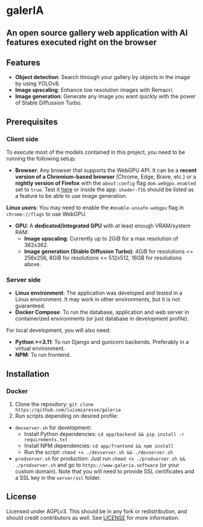 # galerIA

## An open source gallery web application with AI features executed right on the browser

## Features

- **Object detection**: Search through your gallery by objects in the image by using YOLOv8.
- **Image upscaling**: Enhance low resolution images with Remacri.
- **Image generation**: Generate any image you want quickly with the power of Stable Diffussion Turbo.

## Prerequisites

### Client side

To execute most of the models contained in this project, you need to be running the following setup:

- **Browser**: Any browser that supports the WebGPU API. It can be a **recent version of a Chromium-based browser** (Chrome, Edge, Brave, etc.) or a **nightly version of Firefox** with the `about:config` flag `dom.webgpu.enabled` set to `true`. Test it [here](https://webgpureport.org/) or inside the app. `shader-f16` should be listed as a feature to be able to use image generation.

**Linux users**: You may need to enable the `#enable-unsafe-webgpu` flag in `chrome://flags` to use WebGPU.

- **GPU**: A **dedicated/integrated GPU** with at least enough VRAM/system RAM:
  - **Image upscaling**: Currently up to 2GiB for a max resolution of 362x362.
  - **Image generation (Stable Diffusion Turbo)**: 4GiB for resolutions <= 256x256, 8GiB for resolutions <= 512x512, 16GB for resolutions above.

### Server side

- **Linux environment**: The application was developed and tested in a Linux environment. It may work in other environments, but it is not guaranteed.
- **Docker Compose**: To run the database, application and web server in containerized environments (or just database in development profile).

For local development, you will also need:

- **Python >=3.11**: To run Django and gunicorn backends. Preferably in a virtual environment.
- **NPM**: To run frontend.

## Installation

### Docker

1. Clone the repository: `git clone https://github.com/luismiaresse/galeria`
2. Run scripts depending on desired profile:

- `devserver.sh` for development:
  - Install Python dependencies: `cd app/backend && pip install -r requirements.txt`
  - Install NPM dependencies: `cd app/frontend && npm install`
  - Run the script: `chmod +x ./devserver.sh && ./devserver.sh`
- `prodserver.sh` for production: Just run `chmod +x ./prodserver.sh && ./prodserver.sh` and go to `https://www.galeria.software` (or your custom domain). Note that you will need to provide SSL certificates and a SSL key in the `server/ssl` folder.

## License

Licensed under AGPLv3. This should be in any fork or redistribution, and should credit contributors as well. See [LICENSE](LICENSE) for more information.
